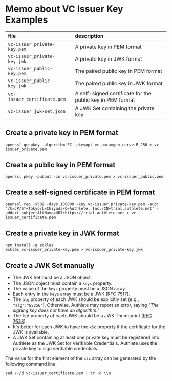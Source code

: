 # Memo about VC Issuer Key Examples

| file                        | description |
|:----------------------------|:------------|
| `vc-issuer_private-key.pem` | A private key in PEM format |
| `vc-issuer_private-key.jwk` | A private key in JWK format |
| `vc-issuer_public-key.pem`  | The paired public key in PEM format |
| `vc-issuer_public-key.jwk`  | The paired public key in JWK format |
| `vc-issuer_certificate.pem` | A self-signed certificate for the public key in PEM format |
| `vc-issuer_jwk-set.json`    | A JWK Set containing the private key |

## Create a private key in PEM format

```
openssl genpkey -algorithm EC -pkeyopt ec_paramgen_curve:P-256 > vc-issuer_private.pem
```

## Create a public key in PEM format

```
openssl pkey -pubout -in vc-issuer_private.pem > vc-issuer_public.pem
```

## Create a self-signed certificate in PEM format

```
openssl req -x509 -days 100000 -key vc-issuer_private-key.pem -subj "/C=JP/ST=Tokyo/L=Chiyoda/O=Authlete, Inc./CN=trial.authlete.net" -addext subjectAltName=URI:https://trial.authlete.net > vc-issuer_certificate.pem
```

## Create a private key in JWK format

```
npm install -g eckles
eckles vc-issuer_private-key.pem > vc-issuer_private-key.jwk
```

## Create a JWK Set manually

- The JWK Set must be a JSON object.
- The JSON object must contain a `keys` property.
- The value of the `keys` property must be a JSON array.
- Each entry in the `keys` array must be a JWK ([RFC 7517][RFC_7517]).
- The `alg` property of each JWK should be explicitly set (e.g., `"alg":"ES256"`). Otherwise, Authlete may report an error, saying _"The signing key does not have an algorithm."_
- The `kid` property of each JWK should be a JWK Thumbprint ([RFC 7638][RFC_7638]).
- It's better for each JWK to have the `x5c` property if the certificate for the JWK is available.
- A JWK Set containing at least one private key must be registered into Authlete as the JWK Set for Verifiable Credentials. Authlete uses the private key to sign verifiable credentials.

The value for the first element of the `x5c` array can be generated by the following command line.

```
sed /-/d vc-issuer_certificate.pem | tr -d \\n
```

[RFC_7517]: https://www.rfc-editor.org/rfc/rfc7517.html
[RFC_7638]: https://www.rfc-editor.org/rfc/rfc7638.html
